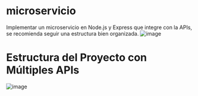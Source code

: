# microservicio
 Implementar un microservicio en Node.js y Express que integre con la APIs, se recomienda seguir una estructura bien organizada.
 ![image](https://github.com/user-attachments/assets/e8c989f1-c68e-4a01-aeb7-905eb5967e09)

 # Estructura del Proyecto con Múltiples APIs
 ![image](https://github.com/user-attachments/assets/737e1101-ee59-4766-89ea-317b953971d7)


